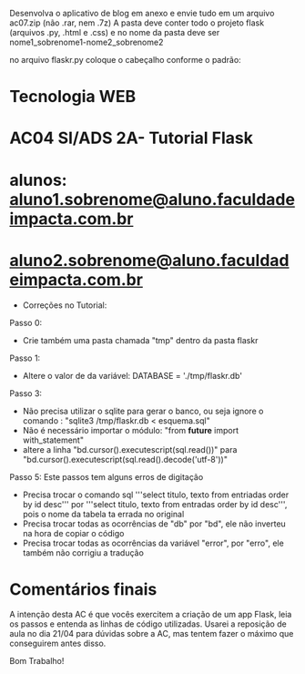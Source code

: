Desenvolva o aplicativo de blog em anexo e envie tudo em um arquivo ac07.zip (não .rar, nem .7z)
A pasta deve conter todo o projeto flask (arquivos .py, .html e .css) e no nome da pasta deve ser nome1_sobrenome1-nome2_sobrenome2

no arquivo flaskr.py coloque o cabeçalho conforme o padrão:

# Tecnologia WEB
# AC04 SI/ADS 2A- Tutorial Flask
# alunos: aluno1.sobrenome@aluno.faculdadeimpacta.com.br
# aluno2.sobrenome@aluno.faculdadeimpacta.com.br

* Correções no Tutorial:

Passo 0:
- Crie também uma pasta chamada "tmp" dentro da pasta flaskr

Passo 1:
- Altere o valor de da variável: DATABASE = './tmp/flaskr.db'

Passo 3:
- Não precisa utilizar o sqlite para gerar o banco, ou seja ignore o comando : "sqlite3 /tmp/flaskr.db < esquema.sql"
- Não é necessário importar o módulo: "from __future__ import with_statement"
- altere a linha "bd.cursor().executescript(sql.read())" para "bd.cursor().executescript(sql.read().decode('utf-8'))"

Passo 5: Este passos tem alguns erros de digitação
- Precisa trocar o comando sql '''select titulo, texto from entriadas order by id desc''' por '''select titulo, texto from entradas order by id desc''', pois o nome da tabela ta errada no original
- Precisa trocar todas as ocorrências de "db" por "bd", ele não inverteu na hora de copiar o código
- Precisa trocar todas as ocorrências da variável "error", por "erro", ele também não corrigiu a tradução

# Comentários finais


A intenção desta AC é que vocês exercitem a criação de um app Flask, leia os passos e entenda as linhas de código utilizadas.
Usarei a reposição de aula no dia 21/04 para dúvidas sobre a AC, mas tentem fazer o máximo que conseguirem antes disso.

Bom Trabalho!

